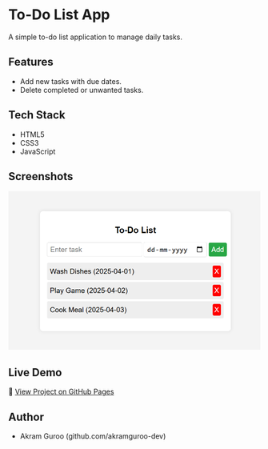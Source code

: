 # To-Do List App

A simple to-do list application to manage daily tasks.

## Features
- Add new tasks with due dates.
- Delete completed or unwanted tasks.

## Tech Stack
- HTML5
- CSS3
- JavaScript

## Screenshots
![Project Demo](./screenshots/demo.png)

## Live Demo
🔗 [View Project on GitHub Pages](https://akramguroo-dev.github.io/todo-list-js/)

## Author
- Akram Guroo (github.com/akramguroo-dev)
